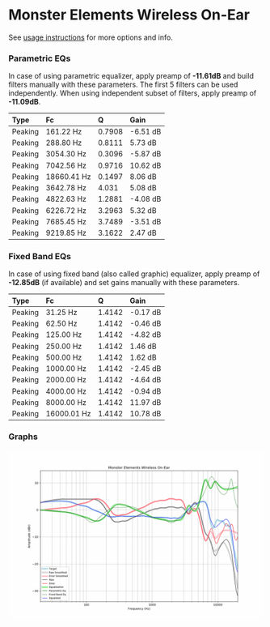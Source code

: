 # Monster Elements Wireless On-Ear
See [usage instructions](https://github.com/jaakkopasanen/AutoEq#usage) for more options and info.

### Parametric EQs
In case of using parametric equalizer, apply preamp of **-11.61dB** and build filters manually
with these parameters. The first 5 filters can be used independently.
When using independent subset of filters, apply preamp of **-11.09dB**.

| Type    | Fc          |      Q | Gain     |
|:--------|:------------|:-------|:---------|
| Peaking | 161.22 Hz   | 0.7908 | -6.51 dB |
| Peaking | 288.80 Hz   | 0.8111 | 5.73 dB  |
| Peaking | 3054.30 Hz  | 0.3096 | -5.87 dB |
| Peaking | 7042.56 Hz  | 0.9716 | 10.62 dB |
| Peaking | 18660.41 Hz | 0.1497 | 8.06 dB  |
| Peaking | 3642.78 Hz  | 4.031  | 5.08 dB  |
| Peaking | 4822.63 Hz  | 1.2881 | -4.08 dB |
| Peaking | 6226.72 Hz  | 3.2963 | 5.32 dB  |
| Peaking | 7685.45 Hz  | 3.7489 | -3.51 dB |
| Peaking | 9219.85 Hz  | 3.1622 | 2.47 dB  |

### Fixed Band EQs
In case of using fixed band (also called graphic) equalizer, apply preamp of **-12.85dB**
(if available) and set gains manually with these parameters.

| Type    | Fc          |      Q | Gain     |
|:--------|:------------|:-------|:---------|
| Peaking | 31.25 Hz    | 1.4142 | -0.17 dB |
| Peaking | 62.50 Hz    | 1.4142 | -0.46 dB |
| Peaking | 125.00 Hz   | 1.4142 | -4.82 dB |
| Peaking | 250.00 Hz   | 1.4142 | 1.46 dB  |
| Peaking | 500.00 Hz   | 1.4142 | 1.62 dB  |
| Peaking | 1000.00 Hz  | 1.4142 | -2.45 dB |
| Peaking | 2000.00 Hz  | 1.4142 | -4.64 dB |
| Peaking | 4000.00 Hz  | 1.4142 | -0.94 dB |
| Peaking | 8000.00 Hz  | 1.4142 | 11.97 dB |
| Peaking | 16000.01 Hz | 1.4142 | 10.78 dB |

### Graphs
![](./Monster%20Elements%20Wireless%20On-Ear.png)